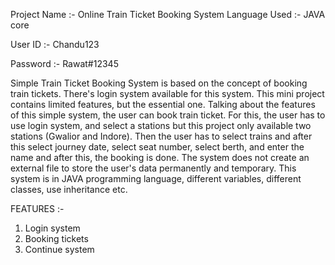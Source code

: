 Project Name :- Online Train Ticket Booking System
Language Used :- JAVA core

User ID :- Chandu123

Password :- Rawat#12345

Simple Train Ticket Booking System is based on the concept of booking train tickets. There's login system available for this system. This mini project contains 
limited features, but the essential one.
Talking about the features of this simple system, the user can book train ticket. For this, the user has to use login system, and select a stations but this project 
only available two stations (Gwalior and Indore). Then the user has to select trains and after this select journey date, select seat number, select berth, and enter 
the name and after this, the booking is done.
The system does not create an external file to store the user's data permanently and temporary. This system is in JAVA programming language, different variables,
different classes, use inheritance etc.

FEATURES :-
1) Login system
2) Booking tickets
3) Continue system   
 
